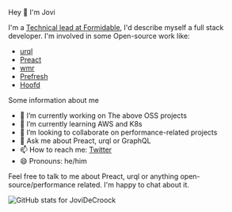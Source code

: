 Hey 👋 I'm Jovi

I'm a [Technical lead at Formidable](https://formidable.com/), I'd describe myself a full stack developer. I'm involved in some Open-source work like:

- [urql](https://github.com/FormidableLabs/urql)
- [Preact](https://github.com/preactjs/preact)
- [wmr](https://github.com/preactjs/wmr)
- [Prefresh](https://github.com/JoviDeCroock/prefresh)
- [Hoofd](https://github.com/JoviDeCroock/hoofd)

Some information about me

- 🔭 I’m currently working on The above OSS projects
- 🌱 I’m currently learning AWS and K8s
- 👯 I’m looking to collaborate on performance-related projects
- 💬 Ask me about Preact, urql or GraphQL
- 📫 How to reach me: [Twitter](https://twitter.com/JoviDeC)
- 😄 Pronouns: he/him

Feel free to talk to me about Preact, urql or anything open-source/performance related. I'm happy to chat about it.

<img alt="GitHub stats for JoviDeCroock" src="https://github-readme-stats.vercel.app/api?username=JoviDeCroock&&show_icons=true&title_color=ffffff&icon_color=bb2acf&text_color=daf7dc&bg_color=151515" />
